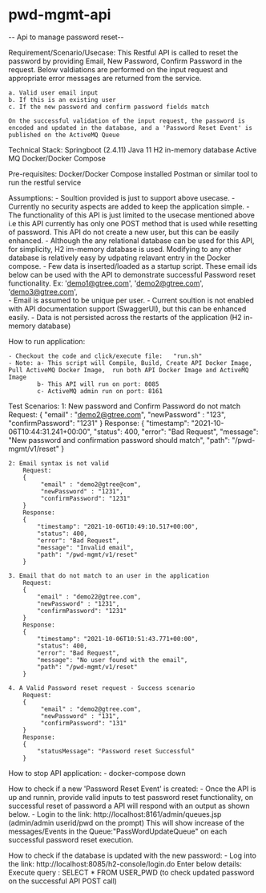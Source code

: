 # pwd-mgmt-api
-- Api to manage password reset--

Requirement/Scenario/Usecase:
This Restful API is called to reset the password by providing Email, New Password, Confirm Password in the request. Below valdiations are performed on the input request and appropriate error messages are returned from the service.

	a. Valid user email input
	b. If this is an existing user
	c. If the new password and confirm password fields match
	
	On the successful validation of the input request, the password is encoded and updated in the database, and a 'Password Reset Event' is published on the ActiveMQ Queue

Technical Stack:
	Springboot (2.4.11)
	Java 11
	H2 in-memory database
	Active MQ
	Docker/Docker Compose
	
Pre-requisites:
	Docker/Docker Compose installed
	Postman or similar tool to run the restful service
	
Assumptions:
	- Soultion provided is just to support above usecase.
	- Currently no security aspects are added to keep the application simple.
	- The functionality of this API is just limited to the usecase mentioned above i.e this API currently has only one POST method that is used while resetting of password. This API do not create a new user, but this can be easily enhanced.
	- Although the any relational database can be used for this API, for simplicity, H2 im-memory database is used. Modifying to any other database is relatively easy by udpating relavant entry in the Docker compose.
	- Few data is inserted/loaded as a startup script. These email ids below can be used with the API to demonstrate successful Password reset functionality.
	    Ex:  'demo1@gtree.com', 'demo2@gtree.com', 'demo3@gtree.com',  
	- Email is assumed to be unique per user.
	- Current soultion is not enabled with API documentation support (SwaggerUI), but this can be enhanced easily. 
	- Data is not persisted across the restarts of the application (H2 in-memory database)

How to run application:

	- Checkout the code and click/execute file:   "run.sh" 	
	- Note: a- This script will Compile, Build, Create API Docker Image, Pull ActiveMQ Docker Image,  run both API Docker Image and ActiveMQ Image
			b- This API will run on port: 8085
			c- ActiveMQ admin run on port: 8161

Test Scenarios:
	1: New password and Confirm Password do not match
		Request:
	    {
			"email" : "demo2@gtree.com",
			"newPassword" : "123",
			"confirmPassword": "1231"
		}
		Response:
		{
			"timestamp": "2021-10-06T10:44:31.241+00:00",
			"status": 400,
			"error": "Bad Request",
			"message": "New password and confirmation password should match",
			"path": "/pwd-mgmt/v1/reset"
		}

	2: Email syntax is not valid
		Request:
		{
			 "email" : "demo2@gtree@com",
			 "newPassword" : "1231",
			 "confirmPassword": "1231"
		}
		Response:
		{
			"timestamp": "2021-10-06T10:49:10.517+00:00",
			"status": 400,
			"error": "Bad Request",
			"message": "Invalid email",
			"path": "/pwd-mgmt/v1/reset"
		}
		
	3. Email that do not match to an user in the application
		Request:
		{
			"email" : "demo22@gtree.com",
			"newPassword" : "1231",
			"confirmPassword": "1231"
		}
		Response:
		{
			"timestamp": "2021-10-06T10:51:43.771+00:00",
			"status": 400,
			"error": "Bad Request",
			"message": "No user found with the email",
			"path": "/pwd-mgmt/v1/reset"
		}

    4. A Valid Password reset request - Success scenario
		Request:
		{
			 "email" : "demo2@gtree.com",
			 "newPassword" : "131",
			 "confirmPassword": "131"
		}		
		Response:
		{
			"statusMessage": "Password reset Successful"
		}
	
How to stop API application:
	-  docker-compose down
   
How to check if a new 'Password Reset Event' is created:
	- Once the API is up and runnin, provide valid inputs to test password reset functionality, on successful reset of password a API will respond with an output as shown below.
	- Login to the link:  http://localhost:8161/admin/queues.jsp  (admin/admin userid/pwd on the prompt)
	  This will show increase of the messages/Events in the Queue:"PassWordUpdateQueue" on each successful password reset execution.

How to check if the database is updated with the new password: 
	- Log into the link:  http://localhost:8085/h2-console/login.do
	  Enter below details:
	  Execute query : SELECT * FROM USER_PWD  (to check updated password on the successful API POST call)
 